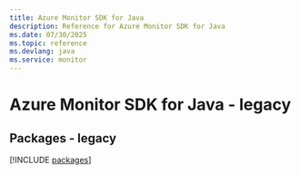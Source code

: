 ```yaml
---
title: Azure Monitor SDK for Java
description: Reference for Azure Monitor SDK for Java
ms.date: 07/30/2025
ms.topic: reference
ms.devlang: java
ms.service: monitor
---
```

# Azure Monitor SDK for Java - legacy
## Packages - legacy
[!INCLUDE [packages](monitor-index.md)]